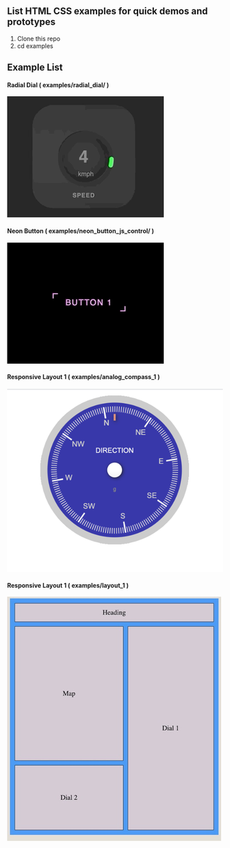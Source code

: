 ## List HTML CSS examples for quick demos and prototypes

1. Clone this repo
2. cd examples

## Example List

#### Radial Dial ( examples/radial_dial/ )

![alt text](images/radial_dial.gif)

#### Neon Button ( examples/neon_button_js_control/ )

![alt text](images/neon_button.gif)

#### Responsive Layout 1 ( examples/analog_compass_1 )

![alt text](images/analog_compass_1.png)


#### Responsive Layout 1 ( examples/layout_1 )

![alt text](images/grid_layout1.jpeg)
